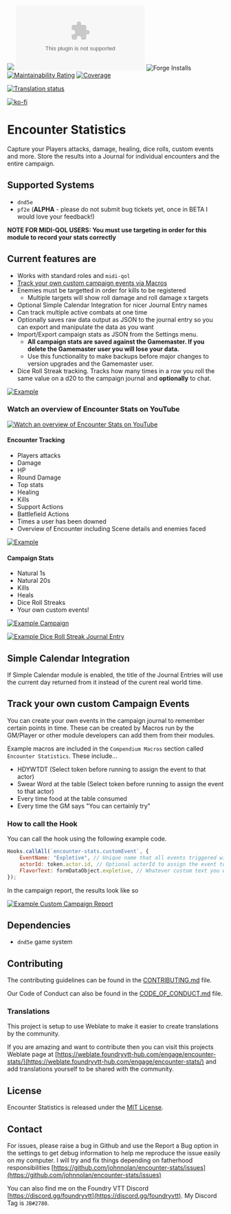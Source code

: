 ![](https://img.shields.io/badge/Foundry-v0.10.0-informational)
![Latest Release Download Count](https://img.shields.io/github/downloads/johnnolan/encounter-stats/latest/module.zip)
![Forge Installs](https://img.shields.io/badge/dynamic/json?label=Forge%20Installs&query=package.installs&suffix=%25&url=https%3A%2F%2Fforge-vtt.com%2Fapi%2Fbazaar%2Fpackage%2Fencounter-stats&colorB=4aa94a)
[![Maintainability Rating](https://sonarcloud.io/api/project_badges/measure?project=johnnolan_encounter-stats&metric=sqale_rating)](https://sonarcloud.io/summary/new_code?id=johnnolan_encounter-stats)
[![Coverage](https://sonarcloud.io/api/project_badges/measure?project=johnnolan_encounter-stats&metric=coverage)](https://sonarcloud.io/summary/new_code?id=johnnolan_encounter-stats)

[![Translation status](https://weblate.foundryvtt-hub.com/widgets/encounter-stats/-/287x66-black.png)](https://weblate.foundryvtt-hub.com/engage/encounter-stats/)

[![ko-fi](https://ko-fi.com/img/githubbutton_sm.svg)](https://ko-fi.com/X8X354DCG)

# Encounter Statistics

Capture your Players attacks, damage, healing, dice rolls, custom events and more. Store the results into a Journal for individual encounters and the entire campaign.

## Supported Systems

* `dnd5e`
* `pf2e` (**ALPHA** - please do not submit bug tickets yet, once in BETA I would love your feedback!)

**NOTE FOR MIDI-QOL USERS: You must use targeting in order for this module to record your stats correctly**

## Current features are

* Works with standard roles and `midi-qol`
* [Track your own custom campaign events via Macros](#track-your-own-custom-campaign-events)
* Enemies must be targetted in order for kills to be registered
    * Multiple targets will show roll damage and roll damage x targets
* Optional Simple Calendar Integration for nicer Journal Entry names
* Can track multiple active combats at one time
* Optionally saves raw data output as JSON to the journal entry so you can export and manipulate the data as you want
* Import/Export campaign stats as JSON from the Settings menu.
    * **All campaign stats are saved against the Gamemaster. If you delete the Gamemaster user you will lose your data.**
    * Use this functionality to make backups before major changes to version upgrades and the Gamemaster user.
* Dice Roll Streak tracking. Tracks how many times in a row you roll the same value on a d20 to the campaign journal and **optionally** to chat.

[![Example](https://raw.githubusercontent.com/johnnolan/encounter-stats/main/images/roll-streak-chat-message.jpg)](https://raw.githubusercontent.com/johnnolan/encounter-stats/main/images/roll-streak-chat-message.jpg)

### Watch an overview of Encounter Stats on YouTube

[![Watch an overview of Encounter Stats on YouTube](https://img.youtube.com/vi/HDY5PTmmbSo/0.jpg)](https://www.youtube.com/watch?v=HDY5PTmmbSo)

#### Encounter Tracking

- Players attacks
- Damage
- HP
- Round Damage
- Top stats
- Healing
- Kills
- Support Actions
- Battlefield Actions
- Times a user has been downed
- Overview of Encounter including Scene details and enemies faced

[![Example](https://raw.githubusercontent.com/johnnolan/encounter-stats/main/images/example.jpg)](https://raw.githubusercontent.com/johnnolan/encounter-stats/main/images/example.jpg)
#### Campaign Stats

- Natural 1s
- Natural 20s
- Kills
- Heals
- Dice Roll Streaks
- Your own custom events!

[![Example Campaign](https://raw.githubusercontent.com/johnnolan/encounter-stats/main/images/example-campaign.jpg)](https://raw.githubusercontent.com/johnnolan/encounter-stats/main/images/example-campaign.jpg)

[![Example Dice Roll Streak Journal Entry](https://raw.githubusercontent.com/johnnolan/encounter-stats/main/images/roll-streak-journal.jpg)](https://raw.githubusercontent.com/johnnolan/encounter-stats/main/images/roll-streak-journal.jpg)

## Simple Calendar Integration

If Simple Calendar module is enabled, the title of the Journal Entries will use the current day returned from it instead of the curent real world time.

## Track your own custom Campaign Events

You can create your own events in the campaign journal to remember certain points in time. These can be created by Macros run by the GM/Player or other module developers can add them from their modules.

Example macros are included in the `Compendium Macros` section called `Encounter Statistics`. These include...

- HDYWTDT (Select token before running to assign the event to that actor)
- Swear Word at the table (Select token before running to assign the event to that actor)
- Every time food at the table consumed
- Every time the GM says "You can certainly try"

### How to call the Hook

You can call the hook using the following example code.

``` javascript
Hooks.callAll(`encounter-stats.customEvent`, {
    EventName: "Expletive", // Unique name that all events triggered will be grouped by
    actorId: token.actor.id, // Optional actorId to assign the event to an individual Player
    FlavorText: formDataObject.expletive, // Whatever custom text you want to display
});
```

In the campaign report, the results look like so

[![Example Custom Campaign Report](https://raw.githubusercontent.com/johnnolan/encounter-stats/main/images/custom-events.jpg)](https://raw.githubusercontent.com/johnnolan/encounter-stats/main/images/custom-events.jpg)

## Dependencies

* `dnd5e` game system

## Contributing

The contributing guidelines can be found in the [CONTRIBUTING.md](./CONTRIBUTING.md) file.

Our Code of Conduct can also be found in the [CODE_OF_CONDUCT.md](./CODE_OF_CONDUCT.md) file.

### Translations

This project is setup to use Weblate to make it easier to create translations by the community.

If you are amazing and want to contribute then you can visit this projects Weblate page at [https://weblate.foundryvtt-hub.com/engage/encounter-stats/](https://weblate.foundryvtt-hub.com/engage/encounter-stats/) and add translations yourself to be shared with the community.

## License

Encounter Statistics is released under the [MIT License](./LICENSE).

## Contact

For issues, please raise a bug in Github and use the Report a Bug option in the settings to get debug information to help me reproduce the issue easily on my computer. I will try and fix things depending on fatherhood responsibilities [https://github.com/johnnolan/encounter-stats/issues](https://github.com/johnnolan/encounter-stats/issues)

You can also find me on the Foundry VTT Discord [https://discord.gg/foundryvtt](https://discord.gg/foundryvtt). My Discord Tag is `JB#2780`.
